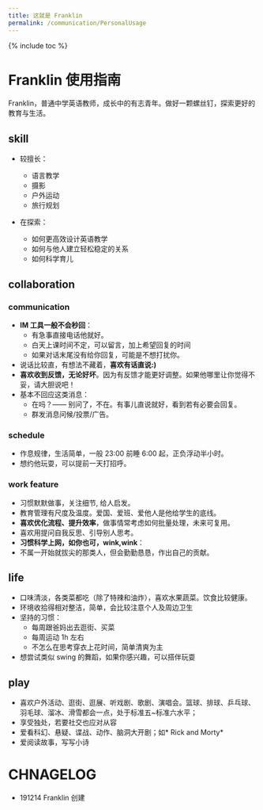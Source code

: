```yaml
--- 
title: 这就是 Franklin
permalink: /communication/PersonalUsage
---
```


{% include toc %}

# Franklin 使用指南

Franklin，普通中学英语教师，成长中的有志青年。做好一颗螺丝钉，探索更好的教育与生活。

## skill

- 较擅长：
	- 语言教学
	- 摄影
	- 户外运动
	- 旅行规划
	
- 在探索：
	- 如何更高效设计英语教学
	- 如何与他人建立轻松稳定的关系
	- 如何科学育儿

## collaboration


### communication


- **IM 工具一般不会秒回**：
    - 有急事直接电话他就好。
    - 白天上课时间不定，可以留言，加上希望回复的时间
    - 如果对话末尾没有给你回复，可能是不想打扰你。
- 说话比较直，有想法不藏着，**喜欢有话直说:)**
- **喜欢收到反馈，无论好坏**。因为有反馈才能更好调整。如果他哪里让你觉得不妥，请大胆说吧！
- 基本不回应这类消息：
	- 在吗？—— 别问了，不在。有事儿直说就好，看到若有必要会回复。
	- 群发消息问候/投票/广告。


### schedule

- 作息规律，生活简单，一般 23:00 前睡 6:00 起，正负浮动半小时。
- 想约他玩耍，可以提前一天打招呼。




### work feature


- 习惯默默做事，关注细节, 给人启发。
- 教育管理有尺度及温度。爱国、爱班、爱他人是他给学生的底线。
- **喜欢优化流程、提升效率**，做事情常考虑如何批量处理，未来可复用。
- 喜欢用提问自我反思、引导别人思考。
- **习惯科学上网，如你也可，wink,wink**：
- 不属一开始就拔尖的那类人，但会勤勤恳恳，作出自己的贡献。


## life



- 口味清淡，各类菜都吃（除了特辣和油炸），喜欢水果蔬菜。饮食比较健康。
- 环境收拾得相对整洁，简单，会比较注意个人及周边卫生
- 坚持的习惯：
	- 每周跟爸妈出去逛街、买菜
	- 每周运动 1h 左右
	- 不怎么在思考穿衣上花时间，简单清爽为主
- 想尝试类似 swing 的舞蹈，如果你感兴趣，可以搭伴玩耍		

## play



- 喜欢户外活动、逛街、逛展、听戏剧、歌剧、演唱会。篮球、排球、乒乓球、羽毛球、溜冰、滑雪都会一点，处于标准五~标准六水平；
- 享受独处，若要社交也应对从容
- 爱看科幻、悬疑、谍战、动作、脑洞大开剧；如* Rick and Morty*
- 爱阅读故事，写写小诗


# CHNAGELOG
- 191214 Franklin 创建



